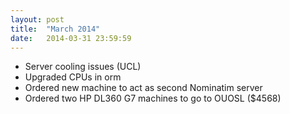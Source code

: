 ```yaml
---
layout: post
title:  "March 2014"
date:   2014-03-31 23:59:59
---
```


* Server cooling issues (UCL)
* Upgraded CPUs in orm
* Ordered new machine to act as second Nominatim server
* Ordered two HP DL360 G7 machines to go to OUOSL ($4568)
